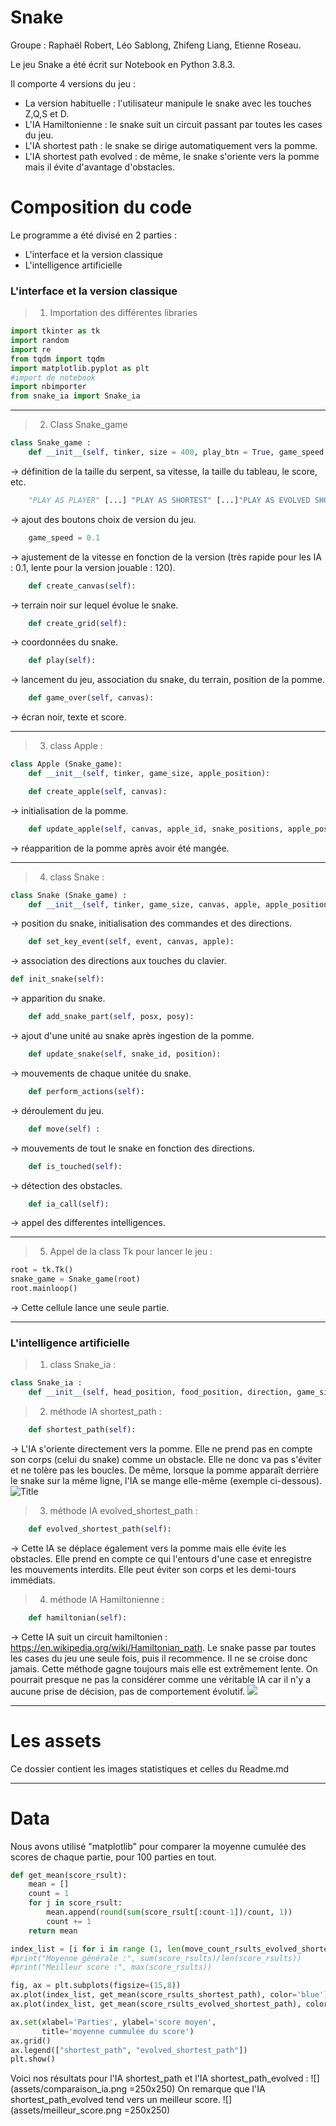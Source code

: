 # Snake
Groupe : Raphaël Robert, Léo Sablong, Zhifeng Liang, Etienne Roseau.


Le jeu Snake a été écrit sur Notebook en Python 3.8.3.

Il comporte 4 versions du jeu : 

  - La version habituelle : l'utilisateur manipule le snake avec les touches Z,Q,S et D.
  - L'IA Hamiltonienne : le snake suit un circuit passant par toutes les cases du jeu.
  - L'IA shortest path : le snake se dirige automatiquement vers la pomme.
  - L'IA shortest path evolved : de même, le snake s'oriente vers la pomme mais il évite d'avantage d'obstacles.


# Composition du code

Le programme a été divisé en 2 parties :

  - L'interface et la version classique
  - L'intelligence artificielle

### L'interface et la version classique

> 1) Importation des différentes libraries
```python
import tkinter as tk
import random
import re
from tqdm import tqdm
import matplotlib.pyplot as plt
#import de notebook
import nbimporter
from snake_ia import Snake_ia
```
___
> 2) Class Snake_game
```python
class Snake_game :
    def __init__(self, tinker, size = 400, play_btn = True, game_speed = 150):
```
→ définition de la taille du serpent, sa vitesse, la taille du tableau, le score, etc.
```python
    "PLAY AS PLAYER" [...] "PLAY AS SHORTEST" [...]"PLAY AS EVOLVED SHORTEST" [...] "PLAY AS HAMILTONIAN" 
```

→ ajout des boutons choix de version du jeu. 
```python
    game_speed = 0.1
```
→ ajustement de la vitesse en fonction de la version (très rapide pour les IA : 0.1, lente pour la version jouable : 120).

```python
    def create_canvas(self):
```
→ terrain noir sur lequel évolue le snake.
```python
    def create_grid(self): 
```
→ coordonnées du snake.
```python
    def play(self):
```
→ lancement du jeu, association du snake, du terrain, position de la pomme.
```python
    def game_over(self, canvas):
```
→ écran noir, texte et score.

___

> 3) class Apple :
```python
class Apple (Snake_game):
    def __init__(self, tinker, game_size, apple_position):
```
```python
    def create_apple(self, canvas):
```
→ initialisation de la pomme.
```python
    def update_apple(self, canvas, apple_id, snake_positions, apple_position):
```
→ réapparition de la pomme après avoir été mangée.

___
> 4) class Snake :
```python
class Snake (Snake_game) :
    def __init__(self, tinker, game_size, canvas, apple, apple_position):
```
→ position du snake, initialisation des commandes et des directions.
```python
    def set_key_event(self, event, canvas, apple):
```
→ association des directions aux touches du clavier.
```python
def init_snake(self):
```
→ apparition du snake.
```python
    def add_snake_part(self, posx, posy):
```
→ ajout d'une unité au snake après ingestion de la pomme.
```python
    def update_snake(self, snake_id, position):
```
→ mouvements de chaque unitée du snake.
```python
    def perform_actions(self):
```
→ déroulement du jeu.
```python
    def move(self) :
```
→ mouvements de tout le snake en fonction des directions.
```python
    def is_touched(self):
```
→ détection des obstacles.
```python
    def ia_call(self):
```
→ appel des differentes intelligences.
___

  

> 5) Appel de la class Tk pour lancer le jeu :
```python
root = tk.Tk()
snake_game = Snake_game(root)
root.mainloop()
```
→ Cette cellule lance une seule partie.
___
### L'intelligence artificielle

> 1) class Snake_ia :
```python
class Snake_ia :
    def __init__(self, head_position, food_position, direction, game_size, snake_positions, reverse_commands):
```
> 2) méthode IA shortest_path :
```python
    def shortest_path(self):
```
→ L'IA s'oriente directement vers la pomme. Elle ne prend pas en compte son corps (celui du snake) comme un obstacle. Elle ne donc va pas s'éviter et ne tolère pas les boucles. De même, lorsque la pomme apparaît derrière le snake sur la même ligne, l'IA se mange elle-même (exemple ci-dessous).
![](assets/demi_tour_same_line.png?raw=true "Title")


> 3) méthode IA evolved_shortest_path : 
```python
    def evolved_shortest_path(self):
```
→ Cette IA se déplace également vers la pomme mais elle évite les obstacles. Elle prend en compte ce qui l'entours d'une case et enregistre les mouvements interdits. Elle peut éviter son corps et les demi-tours immédiats.


> 4) méthode IA Hamiltonienne : 
```python
    def hamiltonian(self):
```
→ Cette IA suit un circuit hamiltonien : https://en.wikipedia.org/wiki/Hamiltonian_path.
Le snake passe par toutes les cases du jeu une seule fois, puis il recommence. Il ne se croise donc jamais. Cette méthode gagne toujours mais elle est extrêmement lente. On pourrait presque ne pas la considérer comme une véritable IA car il n'y a aucune prise de décision, pas de comportement évolutif.
![](assets/IA_Hamiltonian.gif)
___

# Les assets

Ce dossier contient les images statistiques et celles du Readme.md
___

# Data
Nous avons utilisé "matplotlib" pour comparer la moyenne cumulée des scores de chaque partie, pour 100 parties en tout.
```python
def get_mean(score_rsult):
    mean = []
    count = 1
    for j in score_rsult:
        mean.append(round(sum(score_rsult[:count-1])/count, 1))
        count += 1
    return mean

index_list = [i for i in range (1, len(move_count_rsults_evolved_shortest_path)+1)]
#print("Moyenne générale :", sum(score_rsults)/len(score_rsults))
#print("Meilleur score :", max(score_rsults))

fig, ax = plt.subplots(figsize=(15,8))
ax.plot(index_list, get_mean(score_rsults_shortest_path), color='blue')
ax.plot(index_list, get_mean(score_rsults_evolved_shortest_path), color='orange')

ax.set(xlabel='Parties', ylabel='score moyen',
       title='moyenne cummulée du score')
ax.grid()
ax.legend(["shortest_path", "evolved_shortest_path"])
plt.show()
```
Voici nos résultats pour l'IA shortest_path et l'IA shortest_path_evolved :
![](assets/comparaison_ia.png =250x250)
On remarque que l'IA shortest_path_evolved tend vers un meilleur score.
![](assets/meilleur_score.png =250x250)

